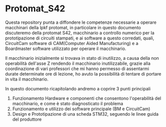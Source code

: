 # Protomat_S42
Questa repository punta a diffondere le competenze necessarie a operare macchinari della lpkf protomat, in particolare in questo documento discuteremo della protomat S42,
macchinario a controllo numerico per la prototipazione di circuiti stampati, e ai software a questo corredati, quali, CircuitCam software di CAM(Computer Aided Manufacturing) e
a Boardmaster software utilizzato per operare il macchinario.

Il macchinario inizialmente si trovava in stato di inutilizzo, a causa della non operabilità dell'asse Z rendendo il macchinario inutilizzabile, grazie alla coordinazione di vari professori
che mi hanno permesso di assentarmi durate determinate ore di lezione, ho avuto la possibilità di tentare di portare in vita il macchinario.

In questo documento ricapitolando andremo a coprire 3 punti principali
1. Funzionamento Hardware e componenti che consentono l'operabilità del macchinario, e come è stato diagnosticato il problema
2. Funzionamento e utilizzo dei software principale (BM e CircuitCam)
3. Design e Prototipazione di una scheda STM32, seguendo le linee guida del produttore

